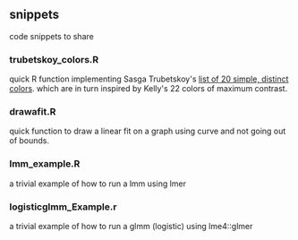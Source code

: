 ## snippets

code snippets to share

### trubetskoy\_colors.R
quick R function implementing Sasga Trubetskoy's [list of 20 simple, distinct colors](https://sashat.me/2017/01/11/list-of-20-simple-distinct-colors/). which are in turn inspired by Kelly's 22 colors of maximum contrast.

### drawafit.R
quick function to draw a linear fit on a graph using curve and not going out of bounds.

### lmm\_example.R
a trivial example of how to run a lmm using lmer

### logisticglmm\_Example.r
a trivial example of how to run a glmm (logistic) using lme4::glmer

